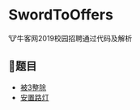 # SwordToOffers
:cow:牛客网2019校园招聘通过代码及解析

## :pencil:题目
- [被3整除](problems/CountNumsDividedBy3.md)
- [安置路灯](problems/PlaceStreetLamp.md)